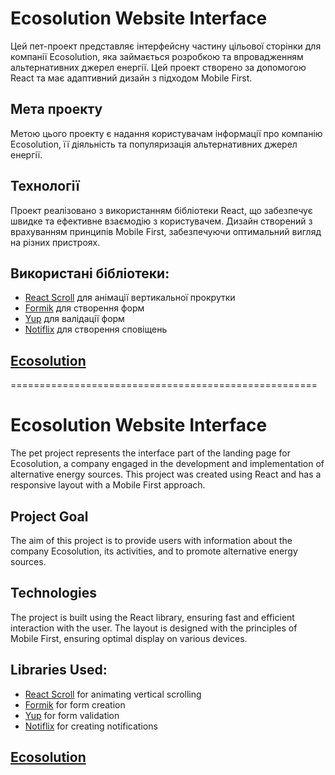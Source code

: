 # Ecosolution Website Interface
Цей пет-проект представляє інтерфейсну частину цільової сторінки для компанії Ecosolution, яка займається розробкою та впровадженням альтернативних джерел енергії. Цей проект створено за допомогою React та має адаптивний дизайн з підходом Mobile First.

## Мета проекту
Метою цього проекту є надання користувачам інформації про компанію Ecosolution, її діяльність та популяризація альтернативних джерел енергії.

## Технології
Проект реалізовано з використанням бібліотеки React, що забезпечує швидке та ефективне взаємодію з користувачем. Дизайн створений з врахуванням принципів Mobile First, забезпечуючи оптимальний вигляд на різних пристроях.

## Використані бібліотеки:
- [React Scroll](https://www.npmjs.com/package/react-scroll) для анімації вертикальної прокрутки
- [Formik](https://formik.org/) для створення форм
- [Yup](https://www.npmjs.com/package/yup) для валідації форм
- [Notiflix](https://notiflix.github.io/) для створення сповіщень

## [Ecosolution](https://ecosolution-sr.netlify.app/) 
=====================================================

# Ecosolution Website Interface
The pet project represents the interface part of the landing page for Ecosolution, a company engaged in the development and implementation of alternative energy sources.
This project was created using React and has a responsive layout with a Mobile First approach.

## Project Goal
The aim of this project is to provide users with information about the company Ecosolution, its activities, and to promote alternative energy sources.

## Technologies
The project is built using the React library, ensuring fast and efficient interaction with the user. The layout is designed with the principles of Mobile First, ensuring optimal display on various devices.

## Libraries Used:
- [React Scroll](https://www.npmjs.com/package/react-scroll) for animating vertical scrolling
- [Formik](https://formik.org/) for form creation
- [Yup](https://www.npmjs.com/package/yup) for form validation
- [Notiflix](https://notiflix.github.io/) for creating notifications

## [Ecosolution](https://ecosolution-sr.netlify.app/) 
